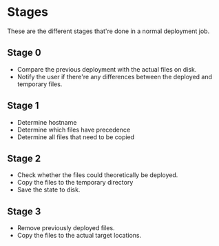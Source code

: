 # Stages

These are the different stages that're done in a normal deployment job.

## Stage 0

- Compare the previous deployment with the actual files on disk.
- Notify the user if there're any differences between the deployed and temporary files.

## Stage 1

- Determine hostname
- Determine which files have precedence
- Determine all files that need to be copied

## Stage 2

- Check whether the files could theoretically be deployed.
- Copy the files to the temporary directory
- Save the state to disk.

## Stage 3

- Remove previously deployed files.
- Copy the files to the actual target locations.
